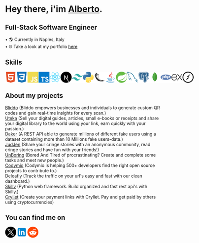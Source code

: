 # Hey there, i'im [Alberto](https://albertodimaio.com).
## Full-Stack Software Engineer

• 🌎 Currently in Naples, Italy<br>
• 🌐 Take a look at my portfolio [here](https://albertodimaio.com)<br>

## Skills
<div style="display: flex;">
    <img src="https://raw.githubusercontent.com/albedim/icons/master/programming_languages/html.svg" width="36" height="36" alt="HTML" />
    <img src="https://raw.githubusercontent.com/albedim/icons/master/programming_languages/css.svg" width="36" height="36" alt="CSS" />
    <img src="https://raw.githubusercontent.com/albedim/icons/master/programming_languages/javascript.svg" width="36" height="36" alt="JavaScript" />
    <img src="https://raw.githubusercontent.com/albedim/icons/master/programming_languages/typescript.svg" width="36" height="36" alt="JavaScript" />
    <img src="https://raw.githubusercontent.com/albedim/icons/master/programming_languages/react.svg" width="36" height="36" alt="JavaScript" />
    <img src="https://raw.githubusercontent.com/albedim/icons/master/programming_languages/nextjs.svg" width="36" height="36" alt="JavaScript" />
    <img src="https://raw.githubusercontent.com/albedim/icons/master/programming_languages/tailwindcss.svg" width="36" height="36" alt="JavaScript" />
    <img src="https://raw.githubusercontent.com/albedim/icons/master/programming_languages/python.svg" width="36" height="36" alt="JavaScript" />
    <img src="https://raw.githubusercontent.com/albedim/icons/master/programming_languages/flask.svg" width="36" height="36" alt="JavaScript" />
    <img src="https://raw.githubusercontent.com/albedim/icons/master/programming_languages/java.svg" width="36" height="36" alt="JavaScript" />
    <img src="https://raw.githubusercontent.com/albedim/icons/master/programming_languages/spring.svg" width="36" height="36" alt="JavaScript" />
    <img src="https://raw.githubusercontent.com/albedim/icons/master/programming_languages/mysql.svg" width="36" height="36" alt="JavaScript" />
    <img src="https://raw.githubusercontent.com/albedim/icons/master/programming_languages/postgresql.svg" width="36" height="36" alt="JavaScript" />
    <img src="https://raw.githubusercontent.com/albedim/icons/master/programming_languages/mongodb.svg" width="36" height="36" alt="JavaScript" />
    <img src="https://raw.githubusercontent.com/albedim/icons/master/programming_languages/php.svg" width="36" height="36" alt="JavaScript" />
    <img src="https://raw.githubusercontent.com/albedim/icons/master/programming_languages/express.svg" width="36" height="36" alt="JavaScript"/>
    <img src="https://raw.githubusercontent.com/albedim/icons/master/programming_languages/socketio.svg" width="36" height="36" alt="SocketIO" />
</div>

## About my projects
[Bliddo](https://bliddo.com) (Bliddo empowers businesses and individuals to generate custom QR codes and gain real-time insights for every scan.)<br>
[Uteka](https://utekafe.pages.dev) (Sell your digital guides, articles, small e-books or receipts and share your digital library to the world using your link, earn quickly with your passion.)<br>
[Daker](https://daker-web.pages.dev) (A REST API able to generate millions of different fake users using a dataset containing more than 10 Millions fake users-data.)<br>
[JudJen](https://judjen.pages.dev) (Share your cringe stories with an anonymous community, read cringe stories and have fun with your friends!)<br>
[UnBoring](https://unboring.pages.dev) (Bored And Tired of procrastinating? Create and complete some tasks and meet new people.)<br>
[Codymio](https://codymio.pages.dev) (Codymio is helping 500+ developers find the right open source projects to contribute to.)<br>
[Deleafly](https://deleafly.pages.dev) (Track the traffic on your url's easy and fast with our clean dashboard.)<br>
[Skilly](https://github.com/albedim/skilly) (Python web framework. Build organized and fast rest api's with Skilly.)<br>
[Cryllet](https://cryllet-fe.pages.dev) (Create your payment links with Cryllet. Pay and get paid by others using cryptocurrencies)<br>

## You can find me on
<div style="display: flex;">
    <a href="https://x.com/TheAlbeDim"><img src="https://raw.githubusercontent.com/albedim/icons/master/social/x.svg" width="36" height="36" alt="HTML" /></a>
    <a href="https://www.linkedin.com/in/alberto-di-maio-520531285"><img src="https://raw.githubusercontent.com/albedim/icons/master/social/linkedin.svg" width="36" height="36" alt="CSS" /></a>
    <a href="https://www.reddit.com/user/albedim"><img src="https://raw.githubusercontent.com/albedim/icons/master/social/reddit.svg" width="36" height="36" alt="JavaScript" /></a>
</div>

 
 
